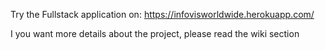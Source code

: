 Try the Fullstack application on: https://infovisworldwide.herokuapp.com/

I you want more details about the project, please read the wiki section
